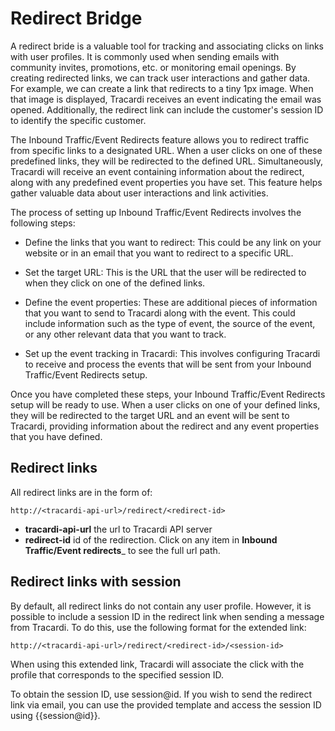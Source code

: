 # Redirect Bridge

A redirect bride is a valuable tool for tracking and associating clicks on links with user profiles. It is commonly used
when sending emails with community invites, promotions, etc. or monitoring email openings. By creating redirected links,
we can track user interactions and gather data. For example, we can create a link that redirects to a tiny 1px image.
When that image is displayed, Tracardi receives an event indicating the email was opened. Additionally, the redirect
link can include the customer's session ID to identify the specific customer.

The Inbound Traffic/Event Redirects feature allows you to redirect traffic from specific links to a designated URL. When
a user clicks on one of these predefined links, they will be redirected to the defined URL. Simultaneously, Tracardi
will receive an event containing information about the redirect, along with any predefined event properties you have
set. This feature helps gather valuable data about user interactions and link activities.

The process of setting up Inbound Traffic/Event Redirects involves the following steps:

* Define the links that you want to redirect: This could be any link on your website or in an email that you want to
  redirect to a specific URL.

* Set the target URL: This is the URL that the user will be redirected to when they click on one of the defined links.

* Define the event properties: These are additional pieces of information that you want to send to Tracardi along with
  the event. This could include information such as the type of event, the source of the event, or any other relevant
  data that you want to track.

* Set up the event tracking in Tracardi: This involves configuring Tracardi to receive and process the events that will
  be sent from your Inbound Traffic/Event Redirects setup.

Once you have completed these steps, your Inbound Traffic/Event Redirects setup will be ready to use. When a user clicks
on one of your defined links, they will be redirected to the target URL and an event will be sent to Tracardi, providing
information about the redirect and any event properties that you have defined.

## Redirect links

All redirect links are in the form of:

```
http://<tracardi-api-url>/redirect/<redirect-id>
```

* __tracardi-api-url__ the url to Tracardi API server
* __redirect-id__ id of the redirection. Click on any item in __Inbound Traffic/Event redirects___ to see the full url
  path.

## Redirect links with session

By default, all redirect links do not contain any user profile. However, it is possible to include a session ID in the
redirect link when sending a message from Tracardi. To do this, use the following format for the extended link:

```
http://<tracardi-api-url>/redirect/<redirect-id>/<session-id>
```

When using this extended link, Tracardi will associate the click with the profile that corresponds to the specified
session ID.

To obtain the session ID, use session@id. If you wish to send the redirect link via email, you can use the provided
template and access the session ID using {{session@id}}.

